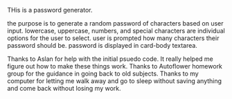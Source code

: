 THis is a password generator.


the purpose is to generate a random password of characters based on user input.
lowercase, uppercase, numbers, and special characters are individual options for the user to select.
user is prompted how many characters their password should be.
password is displayed in card-body textarea.


Thanks to Aslan for help with the initial psuedo code. It really helped me figure out how to make these things work. Thanks to Autoflower homework group for the guidance in going back to old subjects. Thanks to my computer for letting me walk away and go to sleep without saving anything and come back without losing my work.
